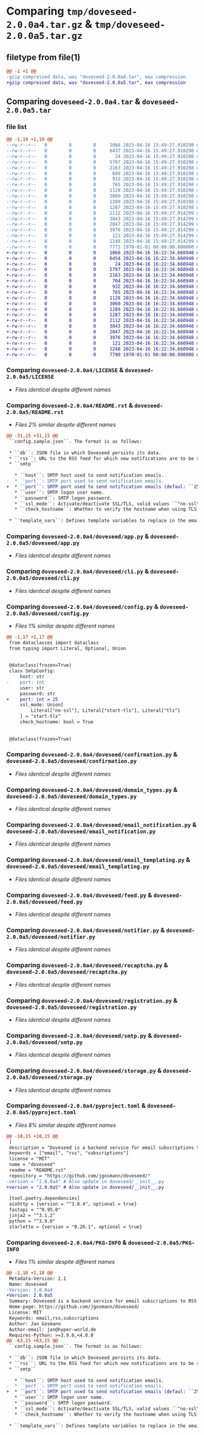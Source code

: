 # Comparing `tmp/doveseed-2.0.0a4.tar.gz` & `tmp/doveseed-2.0.0a5.tar.gz`

## filetype from file(1)

```diff
@@ -1 +1 @@
-gzip compressed data, was "doveseed-2.0.0a4.tar", max compression
+gzip compressed data, was "doveseed-2.0.0a5.tar", max compression
```

## Comparing `doveseed-2.0.0a4.tar` & `doveseed-2.0.0a5.tar`

### file list

```diff
@@ -1,19 +1,19 @@
--rw-r--r--   0        0        0     1068 2023-04-16 15:49:27.910298 doveseed-2.0.0a4/LICENSE
--rw-r--r--   0        0        0     6437 2023-04-16 15:49:27.910298 doveseed-2.0.0a4/README.rst
--rw-r--r--   0        0        0       24 2023-04-16 15:49:27.910298 doveseed-2.0.0a4/doveseed/__init__.py
--rw-r--r--   0        0        0     5797 2023-04-16 15:49:27.910298 doveseed-2.0.0a4/doveseed/app.py
--rw-r--r--   0        0        0     2163 2023-04-16 15:49:27.910298 doveseed-2.0.0a4/doveseed/cli.py
--rw-r--r--   0        0        0      699 2023-04-16 15:49:27.910298 doveseed-2.0.0a4/doveseed/config.py
--rw-r--r--   0        0        0      932 2023-04-16 15:49:27.910298 doveseed-2.0.0a4/doveseed/confirmation.py
--rw-r--r--   0        0        0      765 2023-04-16 15:49:27.910298 doveseed-2.0.0a4/doveseed/domain_types.py
--rw-r--r--   0        0        0     1128 2023-04-16 15:49:27.910298 doveseed-2.0.0a4/doveseed/email_notification.py
--rw-r--r--   0        0        0     3060 2023-04-16 15:49:27.910298 doveseed-2.0.0a4/doveseed/email_templating.py
--rw-r--r--   0        0        0     1289 2023-04-16 15:49:27.910298 doveseed-2.0.0a4/doveseed/feed.py
--rw-r--r--   0        0        0     1287 2023-04-16 15:49:27.910298 doveseed-2.0.0a4/doveseed/notifier.py
--rw-r--r--   0        0        0     2112 2023-04-16 15:49:27.914299 doveseed-2.0.0a4/doveseed/recaptcha.py
--rw-r--r--   0        0        0     3843 2023-04-16 15:49:27.914299 doveseed-2.0.0a4/doveseed/registration.py
--rw-r--r--   0        0        0     2047 2023-04-16 15:49:27.914299 doveseed-2.0.0a4/doveseed/smtp.py
--rw-r--r--   0        0        0     3976 2023-04-16 15:49:27.914299 doveseed-2.0.0a4/doveseed/storage.py
--rw-r--r--   0        0        0      121 2023-04-16 15:49:27.914299 doveseed-2.0.0a4/doveseed/token_gen.py
--rw-r--r--   0        0        0     1248 2023-04-16 15:49:27.914299 doveseed-2.0.0a4/pyproject.toml
--rw-r--r--   0        0        0     7773 1970-01-01 00:00:00.000000 doveseed-2.0.0a4/PKG-INFO
+-rw-r--r--   0        0        0     1068 2023-04-16 16:22:34.660948 doveseed-2.0.0a5/LICENSE
+-rw-r--r--   0        0        0     6454 2023-04-16 16:22:34.660948 doveseed-2.0.0a5/README.rst
+-rw-r--r--   0        0        0       24 2023-04-16 16:22:34.660948 doveseed-2.0.0a5/doveseed/__init__.py
+-rw-r--r--   0        0        0     5797 2023-04-16 16:22:34.660948 doveseed-2.0.0a5/doveseed/app.py
+-rw-r--r--   0        0        0     2163 2023-04-16 16:22:34.660948 doveseed-2.0.0a5/doveseed/cli.py
+-rw-r--r--   0        0        0      704 2023-04-16 16:22:34.660948 doveseed-2.0.0a5/doveseed/config.py
+-rw-r--r--   0        0        0      932 2023-04-16 16:22:34.660948 doveseed-2.0.0a5/doveseed/confirmation.py
+-rw-r--r--   0        0        0      765 2023-04-16 16:22:34.660948 doveseed-2.0.0a5/doveseed/domain_types.py
+-rw-r--r--   0        0        0     1128 2023-04-16 16:22:34.660948 doveseed-2.0.0a5/doveseed/email_notification.py
+-rw-r--r--   0        0        0     3060 2023-04-16 16:22:34.660948 doveseed-2.0.0a5/doveseed/email_templating.py
+-rw-r--r--   0        0        0     1289 2023-04-16 16:22:34.660948 doveseed-2.0.0a5/doveseed/feed.py
+-rw-r--r--   0        0        0     1287 2023-04-16 16:22:34.660948 doveseed-2.0.0a5/doveseed/notifier.py
+-rw-r--r--   0        0        0     2112 2023-04-16 16:22:34.660948 doveseed-2.0.0a5/doveseed/recaptcha.py
+-rw-r--r--   0        0        0     3843 2023-04-16 16:22:34.660948 doveseed-2.0.0a5/doveseed/registration.py
+-rw-r--r--   0        0        0     2047 2023-04-16 16:22:34.660948 doveseed-2.0.0a5/doveseed/smtp.py
+-rw-r--r--   0        0        0     3976 2023-04-16 16:22:34.660948 doveseed-2.0.0a5/doveseed/storage.py
+-rw-r--r--   0        0        0      121 2023-04-16 16:22:34.660948 doveseed-2.0.0a5/doveseed/token_gen.py
+-rw-r--r--   0        0        0     1248 2023-04-16 16:22:34.660948 doveseed-2.0.0a5/pyproject.toml
+-rw-r--r--   0        0        0     7790 1970-01-01 00:00:00.000000 doveseed-2.0.0a5/PKG-INFO
```

### Comparing `doveseed-2.0.0a4/LICENSE` & `doveseed-2.0.0a5/LICENSE`

 * *Files identical despite different names*

### Comparing `doveseed-2.0.0a4/README.rst` & `doveseed-2.0.0a5/README.rst`

 * *Files 2% similar despite different names*

```diff
@@ -31,15 +31,15 @@
 ``config.sample.json``. The format is as follows:
 
 * ``db``: JSON file in which Doveseed persists its data.
 * ``rss``: URL to the RSS feed for which new notifications are to be send.
 * ``smtp``
 
   * ``host``: SMTP host used to send notification emails.
-  * ``port``: SMTP port used to send notification emails.
+  * ``port``: SMTP port used to send notification emails (defaul: ``25``).
   * ``user``: SMTP logon user name.
   * ``password``: SMTP logon password.
   * ``ssl_mode``: Activate/deactivate SSL/TLS, valid values ``"no-ssl"``, ``"start-tls"``, ``"tls"`` (default ``"start-tls"``).
   * ``check_hostname``: Whether to verify the hostname when using TLS (default ``true``).
 
 * ``template_vars``: Defines template variables to replace in the email templates.
```

### Comparing `doveseed-2.0.0a4/doveseed/app.py` & `doveseed-2.0.0a5/doveseed/app.py`

 * *Files identical despite different names*

### Comparing `doveseed-2.0.0a4/doveseed/cli.py` & `doveseed-2.0.0a5/doveseed/cli.py`

 * *Files identical despite different names*

### Comparing `doveseed-2.0.0a4/doveseed/config.py` & `doveseed-2.0.0a5/doveseed/config.py`

 * *Files 1% similar despite different names*

```diff
@@ -1,17 +1,17 @@
 from dataclasses import dataclass
 from typing import Literal, Optional, Union
 
 
 @dataclass(frozen=True)
 class SmtpConfig:
     host: str
-    port: int
     user: str
     password: str
+    port: int = 25
     ssl_mode: Union[
         Literal["no-ssl"], Literal["start-tls"], Literal["tls"]
     ] = "start-tls"
     check_hostname: bool = True
 
 
 @dataclass(frozen=True)
```

### Comparing `doveseed-2.0.0a4/doveseed/confirmation.py` & `doveseed-2.0.0a5/doveseed/confirmation.py`

 * *Files identical despite different names*

### Comparing `doveseed-2.0.0a4/doveseed/domain_types.py` & `doveseed-2.0.0a5/doveseed/domain_types.py`

 * *Files identical despite different names*

### Comparing `doveseed-2.0.0a4/doveseed/email_notification.py` & `doveseed-2.0.0a5/doveseed/email_notification.py`

 * *Files identical despite different names*

### Comparing `doveseed-2.0.0a4/doveseed/email_templating.py` & `doveseed-2.0.0a5/doveseed/email_templating.py`

 * *Files identical despite different names*

### Comparing `doveseed-2.0.0a4/doveseed/feed.py` & `doveseed-2.0.0a5/doveseed/feed.py`

 * *Files identical despite different names*

### Comparing `doveseed-2.0.0a4/doveseed/notifier.py` & `doveseed-2.0.0a5/doveseed/notifier.py`

 * *Files identical despite different names*

### Comparing `doveseed-2.0.0a4/doveseed/recaptcha.py` & `doveseed-2.0.0a5/doveseed/recaptcha.py`

 * *Files identical despite different names*

### Comparing `doveseed-2.0.0a4/doveseed/registration.py` & `doveseed-2.0.0a5/doveseed/registration.py`

 * *Files identical despite different names*

### Comparing `doveseed-2.0.0a4/doveseed/smtp.py` & `doveseed-2.0.0a5/doveseed/smtp.py`

 * *Files identical despite different names*

### Comparing `doveseed-2.0.0a4/doveseed/storage.py` & `doveseed-2.0.0a5/doveseed/storage.py`

 * *Files identical despite different names*

### Comparing `doveseed-2.0.0a4/pyproject.toml` & `doveseed-2.0.0a5/pyproject.toml`

 * *Files 8% similar despite different names*

```diff
@@ -10,15 +10,15 @@
 ]
 description = "Doveseed is a backend service for email subscriptions to RSS feeds."
 keywords = ["email", "rss", "subscriptions"]
 license = "MIT"
 name = "doveseed"
 readme = "README.rst"
 repository = "https://github.com/jgosmann/doveseed/"
-version = "2.0.0a4" # Also update in doveseed/__init__.py
+version = "2.0.0a5" # Also update in doveseed/__init__.py
 
 [tool.poetry.dependencies]
 aiohttp = {version = "^3.8.4", optional = true}
 fastapi = "^0.95.0"
 jinja2 = "^3.1.2"
 python = "^3.9.0"
 starlette = {version = "0.26.1", optional = true}
```

### Comparing `doveseed-2.0.0a4/PKG-INFO` & `doveseed-2.0.0a5/PKG-INFO`

 * *Files 1% similar despite different names*

```diff
@@ -1,10 +1,10 @@
 Metadata-Version: 2.1
 Name: doveseed
-Version: 2.0.0a4
+Version: 2.0.0a5
 Summary: Doveseed is a backend service for email subscriptions to RSS feeds.
 Home-page: https://github.com/jgosmann/doveseed/
 License: MIT
 Keywords: email,rss,subscriptions
 Author: Jan Gosmann
 Author-email: jan@hyper-world.de
 Requires-Python: >=3.9.0,<4.0.0
@@ -63,15 +63,15 @@
 ``config.sample.json``. The format is as follows:
 
 * ``db``: JSON file in which Doveseed persists its data.
 * ``rss``: URL to the RSS feed for which new notifications are to be send.
 * ``smtp``
 
   * ``host``: SMTP host used to send notification emails.
-  * ``port``: SMTP port used to send notification emails.
+  * ``port``: SMTP port used to send notification emails (defaul: ``25``).
   * ``user``: SMTP logon user name.
   * ``password``: SMTP logon password.
   * ``ssl_mode``: Activate/deactivate SSL/TLS, valid values ``"no-ssl"``, ``"start-tls"``, ``"tls"`` (default ``"start-tls"``).
   * ``check_hostname``: Whether to verify the hostname when using TLS (default ``true``).
 
 * ``template_vars``: Defines template variables to replace in the email templates.
```

